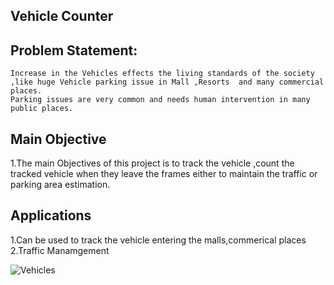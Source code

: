 ## Vehicle Counter

## Problem Statement:
```
Increase in the Vehicles effects the living standards of the society ,like huge Vehicle parking issue in Mall ,Resorts  and many commercial places.
Parking issues are very common and needs human intervention in many public places.

```

## Main Objective
1.The main Objectives of this project is to track the vehicle ,count the tracked vehicle when they leave the frames either to maintain the traffic or parking area estimation.


## Applications
1.Can be used to track the vehicle entering the malls,commerical places     
2.Traffic Manamgement

![Vehicles](https://user-images.githubusercontent.com/95518247/207032401-58877170-c1db-4c94-9583-fc8c6f5e7900.png)
